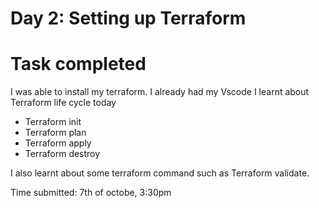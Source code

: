 # Day 2: Setting up Terraform

# Task completed 
I was able to install my terraform.
I already had my Vscode 
I learnt about Terraform life cycle today 
- Terraform init
- Terraform plan 
- Terraform apply 
- Terraform destroy 

I also learnt about some terraform command such as Terraform validate.

Time submitted: 7th of octobe, 3:30pm
